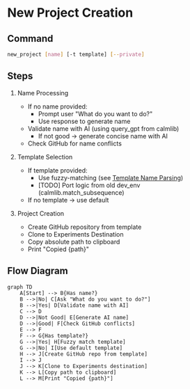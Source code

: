 # New Project Creation

## Command
```bash
new_project [name] [-t template] [--private]
```

## Steps
1. Name Processing
   - If no name provided:
     - Prompt user "What do you want to do?"
     - Use response to generate name
   - Validate name with AI (using query_gpt from calmlib)
     - If not good -> generate concise name with AI
   - Check GitHub for name conflicts

2. Template Selection
   - If template provided:
     - Use fuzzy-matching (see [Template Name Parsing](../features/template_name_parsing.md))
     - [TODO] Port logic from old dev_env (calmlib.match_subsequence)
   - If no template -> use default

3. Project Creation
   - Create GitHub repository from template
   - Clone to Experiments Destination
   - Copy absolute path to clipboard
   - Print "Copied {path}"

## Flow Diagram
```mermaid
graph TD
    A[Start] --> B{Has name?}
    B -->|No| C[Ask "What do you want to do?"]
    B -->|Yes| D[Validate name with AI]
    C --> D
    D -->|Not Good| E[Generate AI name]
    D -->|Good| F[Check GitHub conflicts]
    E --> F
    F --> G{Has template?}
    G -->|Yes| H[Fuzzy match template]
    G -->|No| I[Use default template]
    H --> J[Create GitHub repo from template]
    I --> J
    J --> K[Clone to Experiments destination]
    K --> L[Copy path to clipboard]
    L --> M[Print "Copied {path}"]
```